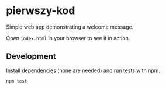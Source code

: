 # pierwszy-kod

Simple web app demonstrating a welcome message.

Open `index.html` in your browser to see it in action.

## Development

Install dependencies (none are needed) and run tests with npm:

```bash
npm test
```
